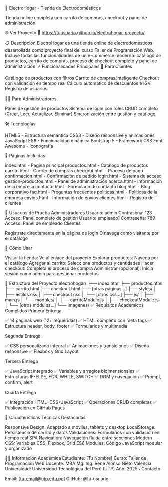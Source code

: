 🏪 ElectroHogar - Tienda de Electrodomésticos

Tienda online completa con carrito de compras, checkout y panel de administración

🌐 Ver Proyecto
🔗 https://tuusuario.github.io/electrohogar-proyecto/

📋 Descripción
ElectroHogar es una tienda online de electrodomésticos desarrollada como proyecto final del curso Taller de Programación Web. Incluye todas las funcionalidades de un e-commerce moderno: catálogo de productos, carrito de compras, proceso de checkout completo y panel de administración.
⚡ Funcionalidades Principales
🛒 Para Clientes

Catálogo de productos con filtros
Carrito de compras inteligente
Checkout con validación en tiempo real
Cálculo automático de descuentos e IGV
Registro de usuarios

👨‍💼 Para Administradores

Panel de gestión de productos
Sistema de login con roles
CRUD completo (Crear, Leer, Actualizar, Eliminar)
Sincronización entre gestión y catálogo

🛠️ Tecnologías

HTML5 - Estructura semántica
CSS3 - Diseño responsive y animaciones
JavaScript ES6 - Funcionalidad dinámica
Bootstrap 5 - Framework CSS
Font Awesome - Iconografía

📱 Páginas Incluidas

index.html - Página principal
productos.html - Catálogo de productos
carrito.html - Carrito de compras
checkout.html - Proceso de pago
confirmacion.html - Confirmación de pedido
login.html - Sistema de acceso
gestion-productos.html - Panel de administración
acerca.html - Información de la empresa
contacto.html - Formulario de contacto
blog.html - Blog corporativo
faq.html - Preguntas frecuentes
politicas.html - Políticas de la empresa
envios.html - Información de envíos
clientes.html - Registro de clientes

🔐 Usuarios de Prueba
Administradores
Usuario: admin
Contraseña: 123
Acceso: Panel completo de gestión
Usuario: empleado1
Contraseña: 789
Acceso: Panel de empleado
Clientes

Regístrate directamente en la página de login
O navega como visitante por el catálogo

🚀 Cómo Usar

Visitar la tienda: Ve al enlace del proyecto
Explorar productos: Navega por el catálogo
Agregar al carrito: Selecciona productos y cantidades
Hacer checkout: Completa el proceso de compra
Administrar (opcional): Inicia sesión como admin para gestionar productos

📁 Estructura del Proyecto
electrohogar/
├── index.html
├── productos.html
├── carrito.html
├── checkout.html
├── [otras páginas...]
├── styles/
│   ├── estilos.css
│   ├── checkout.css
│   └── [otros css...]
├── js/
│   ├── main.js
│   └── modules/
│       ├── carritoModule.js
│       ├── checkoutModule.js
│       └── [otros módulos...]
└── imagenes/
✅ Requisitos Académicos Cumplidos
Primera Entrega

✅ 14 páginas web (12+ requeridas)
✅ HTML completo con meta tags
✅ Estructura header, body, footer
✅ Formularios y multimedia

Segunda Entrega

✅ CSS personalizado integral
✅ Animaciones y transiciones
✅ Diseño responsive
✅ Flexbox y Grid Layout

Tercera Entrega

✅ JavaScript integrado
✅ Variables y arreglos bidimensionales
✅ Estructuras IF-ELSE, FOR, WHILE, SWITCH
✅ DOM y navegación
✅ Prompt, confirm, alert

Cuarta Entrega

✅ Integración HTML+CSS+JavaScript
✅ Operaciones CRUD completas
✅ Publicación en GitHub Pages

🎯 Características Técnicas Destacadas

Responsive Design: Adaptado a móviles, tablets y desktop
LocalStorage: Persistencia de carrito y datos
Validaciones: Formularios con validación en tiempo real
SPA Navigation: Navegación fluida entre secciones
Modern CSS: Variables CSS, Flexbox, Grid
ES6 Modules: Código JavaScript modular y organizado

👨‍🎓 Información Académica
Estudiante: [Tu Nombre]
Curso: Taller de Programación Web
Docente: MBA Mg. Ing. Rene Alonso Nieto Valencia
Universidad: Universidad Tecnológica del Perú (UTP)
Año: 2025
📞 Contacto

Email: [tu-email@utp.edu.pe]
GitHub: @tu-usuario

